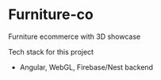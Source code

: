 # Furniture-co
Furniture ecommerce with 3D showcase

Tech stack for this project
- Angular, WebGL, Firebase/Nest backend
